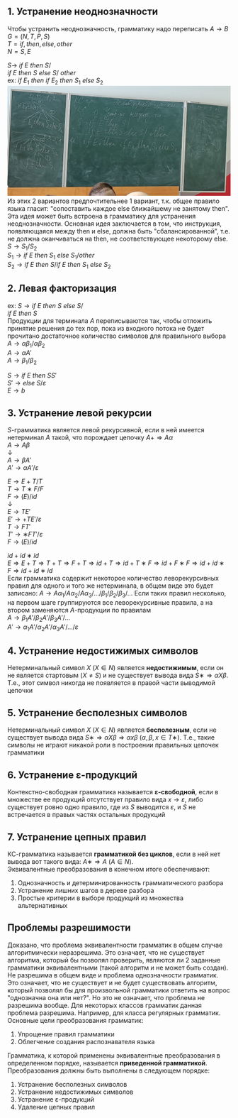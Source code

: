 ## 1. Устранение неоднозначности
Чтобы устранить неоднозначность, грамматику надо переписать
$A→B$  
$G=(N,T,P,S)$  
$T={if,then,else,other}$  
$N={S,E}$  
  
$S →$ $if$ $E$ $then$ $S/$  
 $if$ $E$ $then$ $S$ $else$ $S/$ $other$  
 ex: $if$ $E_1$ $then$ $if$ $E_2$ $then$ $S_1$ $else$ $S_2$  
 ![Устранение неоднозначности](../Pictures/03_01.%20Устранение%20неоднозначности.png)  
 Из этих 2 вариантов предпочтительнее 1 вариант, т.к. общее правило языка гласит: "сопоставить каждое else ближайшему не занятому then". Эта идея может быть встроена в грамматику для устранения неоднозначности. Основная идея заключается в том, что инструкция, появляющаяся между then и else, должна быть "сбалансированной", т.е. не должна оканчиваться на then, не соответствующее некоторому else.  
 $S→S_1/S_2$  
 $S_1→if$ $E$ $then$ $S_1$ $else$ $S_1/other$  
 $S_2→if$ $E$ $then$ $S/if$ $E$ $then$ $S_1$ $else$ $S_2$  
## 2. Левая факторизация
ex: $S → if$ $E$ $then$ $S$ $else$ $S/$  
$if$ $E$ $then$ $S$  
Продукции для терминала $A$ переписываются так, чтобы отложить принятие решения до тех пор, пока из входного потока не будет прочитано достаточное количество символов для правильного выбора
$A → αβ_1/αβ_2$  
$A → αA'$  
$A → β_1/β_2$  
  
$S → if$ $E$ $then$ $SS'$  
$S'→else$ $S/ε$  
$E→b$  
## 3. Устранение левой рекурсии
$S$-грамматика является левой рекурсивной, если в ней имеется нетерминал $A$ такой, что порождает цепочку $A+⇒Aα$  
$A→Aβ$  
↓  
$A→βA'$  
$A'→αA'/ε$  
  
$E→E+T/T$  
$T→T∗F/F$  
$F→(E)/id$  
↓  
$E → TE'$  
$E'→+TE'/ε$  
$T→FT'$  
$T'→∗FT'/ε$  
$F→(E)/id$  
  
$id+id∗id$  
$E ⇒ E+T ⇒ T+T ⇒ F+T⇒id+T⇒id+T∗F⇒id+F∗F⇒id+id∗F⇒id+id∗id$  
Если грамматика содержит некоторое количество леворекурсивных правил для одного и того же нетерминала, в общем виде это будет записано: $A→Aα_1/Aα_2/Aα_3/.../β_1/β_2/β_3/...$ 
Если таких правил несколько, на первом шаге группируются все леворекурсивные правила, а на втором заменяются $A$-продукции по правилам  
$A→β_1A'/β_2A'/β_3A'/...$  
$A'→α_1A'/α_2A'/α_3A'/.../ε$
## 4. Устранение недостижимых символов
Нетерминальный символ $X$ ($X∈N$) является **недостижимым**, если он не является стартовым ($X≠S$) и не существует вывода вида $S∗⇒αXβ$. Т.е., этот символ никогда не появляется в правой части выводимой цепочки
## 5. Устранение бесполезных символов
Нетерминальный символ $X$ ($X∈N$) является **бесполезным**, если не существует вывода вида $S∗⇒αXβ⇒αxβ$ ($α, β, x∈T∗$). Т.е., такие символы не играют никакой роли в построении правильных цепочек грамматики
## 6. Устранение ε-продукций
Контекстно-свободная грамматика называется **ε-свободной**, если в множестве ее продукций отсутствует правило вида $x→ε$, либо существует ровно одно правило, где из $S$ выводится $ε$, и $S$ не встречается в правых частях остальных продукций
## 7. Устранение цепных правил
КС-грамматика называется **грамматикой без циклов**, если в ней нет вывода вот такого вида: $A∗⇒A$ $(A∈N)$.  
 Эквивалентные преобразования в конечном итоге обеспечивают:
 1. Однозначность и детерминированность грамматического разбора
 2. Устранение лишних шагов в дереве разбора
 3. Простые критерии в выборе продукций из множества альтернативных  
## Проблемы разрешимости
Доказано, что проблема эквивалентности грамматик в общем случае алгоритмически неразрешима. Это означает, что не существует алгоритма, который бы позволял проверить, являются ли 2 заданные грамматики эквивалентными (такой алгоритм и не может быть создан).  
Не разрешима в общем виде и проблема однозначности грамматик. Это означает, что не существует и не будет существовать алгоритм, который позволял бы для произвольной грамматики ответить на вопрос "однозначна она или нет?". Но это не означает, что проблема не разрешима вообще. Для некоторых классов грамматик данная проблема разрешима. Например, для класса регулярных грамматик.  
Основные цели преобразования грамматик:
1. Упрощение правил грамматики
2. Облегчение создания распознавателя языка  

Грамматика, к которой применены эквивалентные преобразования в определенном порядке, называется **приведенной грамматикой**. Преобразования должны быть выполнены в следующем порядке:
1. Устранение бесполезных символов
2. Устранение недостижимых символов
3. Устранение ε-продукций
4. Удаление цепных правил